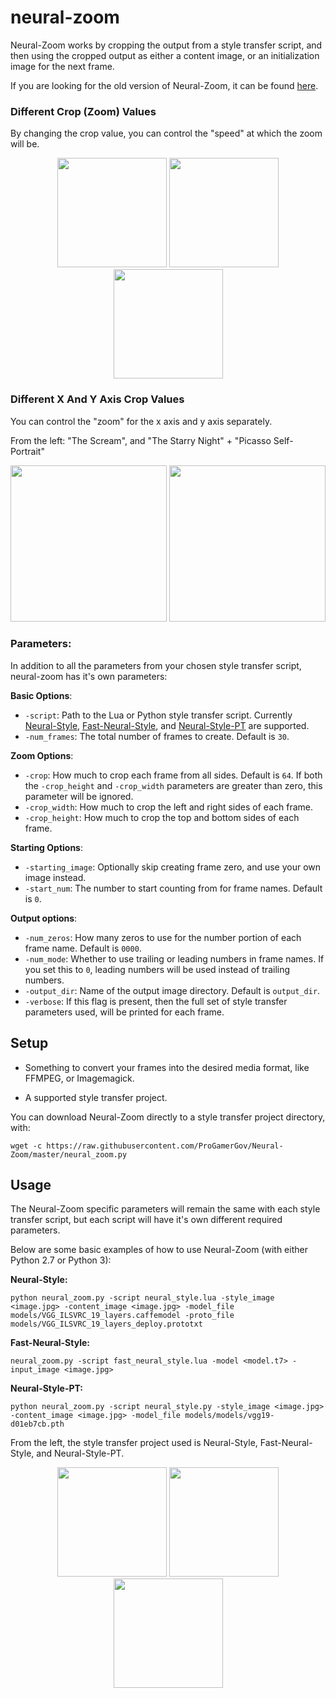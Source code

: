 # neural-zoom

Neural-Zoom works by cropping the output from a style transfer script, and then using the cropped output as either a content image, or an initialization image for the next frame. 

If you are looking for the old version of Neural-Zoom, it can be found [here](https://github.com/ProGamerGov/Neural-Zoom-Legacy). 


### Different Crop (Zoom) Values 

By changing the crop value, you can control the "speed" at which the zoom will be.

<div align="center">
<img src="https://raw.githubusercontent.com/ProGamerGov/Neural-Zoom/master/examples/inputs/ns_tubingen_starry_crop_64.gif" height="175px">
<img src="https://raw.githubusercontent.com/ProGamerGov/Neural-Zoom/master/examples/inputs/ns_tubingen_starry_crop_128.gif" height="175px">
<img src="https://raw.githubusercontent.com/ProGamerGov/Neural-Zoom/master/examples/inputs/ns_tubingen_starry_crop_256.gif" height="175px">
</div>

### Different X And Y Axis Crop Values 

You can control the "zoom" for the x axis and y axis separately.

From the left: "The Scream", and "The Starry Night" + "Picasso Self-Portrait"

<div align="center">
<img src="https://raw.githubusercontent.com/ProGamerGov/Neural-Zoom/master/examples/inputs/pt_tubingen_scream_crop_32-256.gif" height="250px">
<img src="https://raw.githubusercontent.com/ProGamerGov/Neural-Zoom/master/examples/inputs/ns_tubingen_starry_picasso_crop_16-128.gif" height="250px">
</div>

 
### Parameters:

In addition to all the parameters from your chosen style transfer script, neural-zoom has it's own parameters: 

**Basic Options**:
* `-script`: Path to the Lua or Python style transfer script. Currently [Neural-Style](https://github.com/jcjohnson/neural-style), [Fast-Neural-Style](https://github.com/jcjohnson/fast-neural-style), and [Neural-Style-PT](https://github.com/ProGamerGov/neural-style-pt) are supported. 
* `-num_frames`: The total number of frames to create. Default is `30`.

**Zoom Options**:
* `-crop`: How much to crop each frame from all sides. Default is `64`. If both the `-crop_height` and `-crop_width` parameters are greater than zero, this parameter will be ignored.
* `-crop_width`: How much to crop the left and right sides of each frame.
* `-crop_height`: How much to crop the top and bottom sides of each frame.

**Starting Options**:
* `-starting_image`: Optionally skip creating frame zero, and use your own image instead. 
* `-start_num`: The number to start counting from for frame names. Default is `0`.

**Output options**:
* `-num_zeros`: How many zeros to use for the number portion of each frame name. Default is `0000`.
* `-num_mode`: Whether to use trailing or leading numbers in frame names. If you set this to `0`, leading numbers will be used instead of trailing numbers.
* `-output_dir`: Name of the output image directory. Default is `output_dir`.
* `-verbose`: If this flag is present, then the full set of style transfer parameters used, will be printed for each frame.

## Setup

* Something to convert your frames into the desired media format, like FFMPEG, or Imagemagick.

* A supported style transfer project.  

You can download Neural-Zoom directly to a style transfer project directory, with: 

```
wget -c https://raw.githubusercontent.com/ProGamerGov/Neural-Zoom/master/neural_zoom.py
```

## Usage 

The Neural-Zoom specific parameters will remain the same with each style transfer script, but each script will have it's own different required parameters. 

Below are some basic examples of how to use Neural-Zoom (with either Python 2.7 or Python 3):

**Neural-Style:**

```
python neural_zoom.py -script neural_style.lua -style_image <image.jpg> -content_image <image.jpg> -model_file models/VGG_ILSVRC_19_layers.caffemodel -proto_file models/VGG_ILSVRC_19_layers_deploy.prototxt
```

**Fast-Neural-Style:**

```
neural_zoom.py -script fast_neural_style.lua -model <model.t7> -input_image <image.jpg>
```

**Neural-Style-PT:**

```
python neural_zoom.py -script neural_style.py -style_image <image.jpg> -content_image <image.jpg> -model_file models/models/vgg19-d01eb7cb.pth
```

From the left, the style transfer project used is Neural-Style, Fast-Neural-Style, and Neural-Style-PT.

<div align="center">
<img src="https://raw.githubusercontent.com/ProGamerGov/Neural-Zoom/master/examples/inputs/ns_tubingen_scream_seated_picasso.gif" height="175px">
<img src="https://raw.githubusercontent.com/ProGamerGov/Neural-Zoom/master/examples/inputs/fast_chicago_starry.gif" height="175px">
<img src="https://raw.githubusercontent.com/ProGamerGov/Neural-Zoom/master/examples/inputs/pt_tubingen_seated-nude.gif" height="175px">
</div>
